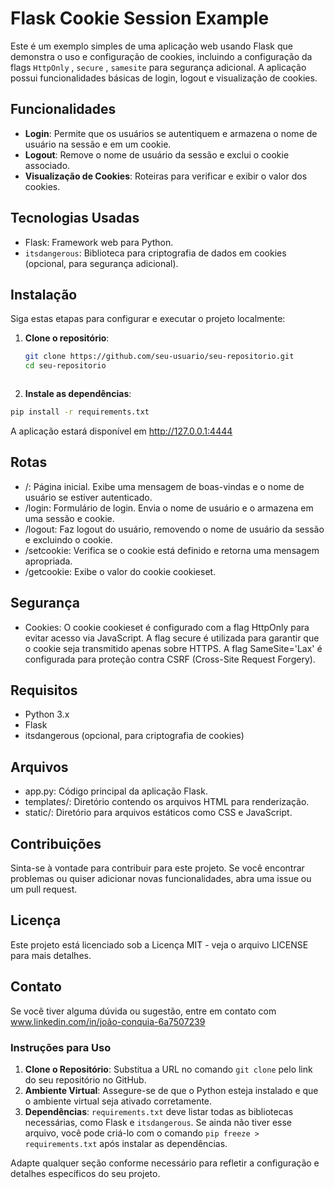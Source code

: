 # Flask Cookie Session Example

Este é um exemplo simples de uma aplicação web usando Flask que demonstra o uso e configuração de cookies, incluindo a configuração da flags `HttpOnly` , `secure` , `samesite` para segurança adicional. A aplicação possui funcionalidades básicas de login, logout e visualização de cookies.

## Funcionalidades

- **Login**: Permite que os usuários se autentiquem e armazena o nome de usuário na sessão e em um cookie.
- **Logout**: Remove o nome de usuário da sessão e exclui o cookie associado.
- **Visualização de Cookies**: Roteiras para verificar e exibir o valor dos cookies.

## Tecnologias Usadas

- Flask: Framework web para Python.
- `itsdangerous`: Biblioteca para criptografia de dados em cookies (opcional, para segurança adicional).

## Instalação

Siga estas etapas para configurar e executar o projeto localmente:

1. **Clone o repositório**:
   ```bash
   git clone https://github.com/seu-usuario/seu-repositorio.git
   cd seu-repositorio

```
```
2. **Instale as dependências**:
```bash
pip install -r requirements.txt

```
A aplicação estará disponível em http://127.0.0.1:4444

## Rotas

- /: Página inicial. Exibe uma mensagem de boas-vindas e o nome de usuário se estiver autenticado.
- /login: Formulário de login. Envia o nome de usuário e o armazena em uma sessão e cookie.
- /logout: Faz logout do usuário, removendo o nome de usuário da sessão e excluindo o cookie.
- /setcookie: Verifica se o cookie está definido e retorna uma mensagem apropriada.
- /getcookie: Exibe o valor do cookie cookieset.

## Segurança

- Cookies: O cookie cookieset é configurado com a flag HttpOnly para evitar acesso via JavaScript. A flag secure é utilizada para garantir que o cookie seja transmitido apenas sobre HTTPS. A flag SameSite='Lax' é configurada para proteção contra CSRF (Cross-Site Request Forgery).

## Requisitos

- Python 3.x
- Flask
- itsdangerous (opcional, para criptografia de cookies)

## Arquivos

- app.py: Código principal da aplicação Flask.
- templates/: Diretório contendo os arquivos HTML para renderização.
- static/: Diretório para arquivos estáticos como CSS e JavaScript.

## Contribuições

Sinta-se à vontade para contribuir para este projeto. Se você encontrar problemas ou quiser adicionar novas funcionalidades, abra uma issue ou um pull request.

## Licença

Este projeto está licenciado sob a Licença MIT - veja o arquivo LICENSE para mais detalhes.

## Contato

Se você tiver alguma dúvida ou sugestão, entre em contato com www.linkedin.com/in/joão-conquia-6a7507239

### Instruções para Uso

1. **Clone o Repositório**: Substitua a URL no comando `git clone` pelo link do seu repositório no GitHub.
2. **Ambiente Virtual**: Assegure-se de que o Python esteja instalado e que o ambiente virtual seja ativado corretamente.
3. **Dependências**: `requirements.txt` deve listar todas as bibliotecas necessárias, como Flask e `itsdangerous`. Se ainda não tiver esse arquivo, você pode criá-lo com o comando `pip freeze > requirements.txt` após instalar as dependências.

Adapte qualquer seção conforme necessário para refletir a configuração e detalhes específicos do seu projeto.

